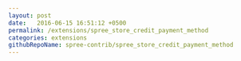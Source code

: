```yaml
---
layout: post
date:   2016-06-15 16:51:12 +0500
permalink: /extensions/spree_store_credit_payment_method
categories: extensions
githubRepoName: spree-contrib/spree_store_credit_payment_method
---
```

